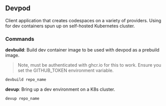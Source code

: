 ## Devpod

Client application that creates codespaces on a variety of providers. Using for dev containers spun up on self-hosted Kubernetes cluster.

### Commands

**devbuild**: Build dev container image to be used with devpod as a prebuild image.

> Note, must be authenticated with ghcr.io for this to work. Ensure you set the GITHUB_TOKEN environment variable.

```bash
devbuild repo_name
```

**devup**: Bring up a dev environment on a K8s cluster.

```bash
devup repo_name
```